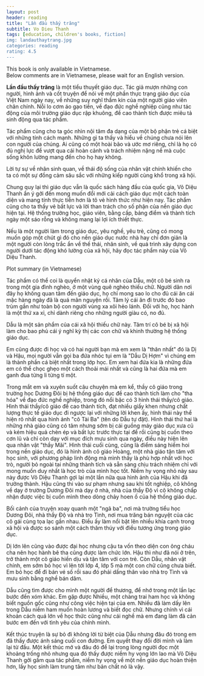 ```yaml
---
layout: post
header: reading
title: "Lần đầu thấy trăng"
subtitle: Vo Dieu Thanh
tags: [education, children's books, fiction]
img: landauthaytrang.jpg
categories: reading
rating: 4.5
---
```


<div class="alert alert-warning" role="alert">
This book is only available in Vietnamese.
</div>

<div class="alert alert-success" role="alert">
Below comments are in Vietnamese, please wait for an English version.
</div>

**Lần đầu thấy trăng** là một tiểu thuyết giáo dục. Tác giả mượn những con người, hình ảnh và cốt truyện để nói về một phần thực trạng giáo dục của Việt Nam ngày nay, về những suy nghĩ thầm kín của một người giáo viên chân chính. Nỗi lo cơm áo gạo tiền, về đạo đức nghề nghiệp cũng như tác động của môi trường giáo dục rập khuông, đề cao thành tích được miêu tả sinh động qua tác phẩm.

Tác phẩm cũng cho ta góc nhìn nội tâm đa dạng của một bộ phận trẻ cá biệt với những tính cách mạnh. Những gì ta thấy và hiểu về chúng chưa nói lên con người của chúng. Ai cũng có một hoài bão và ước mơ riêng, chỉ là họ có đủ nghị lực để vượt qua cái hoàn cảnh và trách nhiệm nặng nề mà cuộc sống khôn lường mang đến cho họ hay không.

Lời tự sự về nhân sinh quan, về thái độ sống của nhân vật chính khiến cho ta có một sự đồng cảm sâu sắc với những kiếp người cùng khổ trong xã hội.

Chung quy lại thì giáo dục vẫn là quốc sách hàng đầu của quốc gia, Võ Diệu Thanh ẩn ý gởi đến mong muốn đổi mới cải cách giáo dục một cách toàn diện và mang tính thực tiễn hơn là tô vẻ hình thức như hiện nay. Tác phẩm cũng cho ta thấy vẻ bất lực và lời than trách cho số phận của nền giáo dục hiện tại. Hệ thống trường học, giáo viên, bằng cấp, bảng điểm và thành tích ngày một sáo rỗng và không mang lại lợi ích thiết thực.

Nếu là một người làm trong giáo dục, yêu nghề, yêu trẻ, cũng có mong muốn góp một chút gì đó cho nền giáo dục nước nhà hay chỉ đơn giản là một người còn lòng trắc ẩn về thế thái, nhân sinh, về quá trình xây dựng con người dưới tác động khó lường của xã hội, hãy đọc tác phẩm này của Võ Diệu Thanh.

<div class="tomTat">
<div id="btTomTat" class="collapsed" data-toggle="collapse" href="#ndTomTat"><span>Plot summary (in Vietnamese)</span></div>
<div id="ndTomTat" markdown="1" class="collapse multi-collapse">

Tác phẩm có thể coi là quyển nhật ký cá nhân của Dẫu, một cô bé sinh ra trong một gia đình nghèo, ở một vùng quê nghèo thiếu chữ. Người dân nơi đây họ không quan tâm đến giáo dục, họ chỉ mong sao lo cho đủ cái ăn cái mặc hàng ngày đã là quá mãn nguyện rồi. Tâm lý cái ăn đi trước đó bao trùm gần như toàn bộ con người vùng xa xôi hẻo lánh. Đối với họ, học hành là một thứ xa xỉ, chỉ dành riêng cho những người giàu có, no đủ.

Dẫu là một sản phẩm của cái xã hội thiếu chữ này. Tâm trí cô bé bị xã hội làm cho bao phủ cái ý nghĩ kỳ thị các con chữ và khinh thường hệ thống giáo dục.

Em cũng được đi học và có hai người bạn mà em xem là "thân nhất" đó là Dị và Hậu, mọi người vẫn gọi ba đứa nhóc tụi em là "Dẫu Dị Hợm" vì chúng em là thành phần cá biệt nhất trong lớp học. Em xem hai đứa kia là những đứa em có thể chọc ghẹo một cách thoải mái nhất và cũng là hai đứa mà em ganh đua từng li từng tí một.

Trong mắt em và xuyên suốt câu chuyện mà em kể, thầy cô giáo trong trường học Dương Đôi bị hệ thống giáo dục đề cao thành tích làm cho "tha hóa" về đạo đức nghề nghiệp, trong đó nổi bậc có 3 hình thái thầy/cô giáo. Hình thái thầy/cô giáo đề cao thành tích, đạt nhiều giấy khen nhưng chất lượng thực tế giáo dục đi ngược lại với những lời khen ấy, hình thái này thể hiện rõ nhất qua hình ảnh "cô Tài Ba" (tên do Dẫu tự đặt). Hình thái thứ hai là những nhà giáo cũng có tâm nhưng sớm bị cái guồng máy giáo dục xưa cũ và kém hiệu quả chèn ép và bất lực trước thực tại để rồi cũng bị cuốn theo cơn lũ và chỉ còn dạy với mục đích mưu sinh qua ngày, điều này hiện lên qua nhân vật "thầy Mãi". Hình thái cuối cùng, cũng là điểm sáng hiếm hoi trong nền giáo dục, đó là hình ảnh cô giáo Hoàng, một nhà giáo tận tâm với học sinh, với phương pháp linh động mà mình thấy là phù hợp nhất với học trò, người bỏ ngoài tai những thành tích và sẵn sàng chịu trách nhiệm chỉ với mong muốn duy nhất là học trò của mình học tốt. Niềm hy vọng nhỏ này sau này được Võ Diệu Thanh gợi lại một lần nữa qua hình ảnh của Hậu khi đã trưởng thành. Hậu cũng thi vào sư phạm nhưng sau khi tốt nghiệp, cô không về dạy ở trường Dương Đôi mà dạy ở nhà, nhà của thầy Độ vì cô không chấp nhận được việc bị cuốn mình theo dòng chảy hoen ố của hệ thống giáo dục.

Bối cảnh của truyện xoay quanh một "ngã ba", nơi mà trường tiểu học Dương Đôi, nhà thầy Độ và nhà trọ Tình, nơi mua trăng bán nguyệt của các cô gái cùng tọa lạc gần nhau. Điều ấy làm nổi bật lên nhiều khía cạnh trong xã hội và được so sánh một cách thâm thúy với điều tương ứng trong giáo dục.

Dị lớn lên cũng vào được đại học nhưng cậu ta vốn theo diện con ông cháu cha nên học hành bê tha cũng được làm chức lớn. Hậu thì như đã nói ở trên, trở thành một cô giáo hiền dịu và tận tâm với con trẻ. Còn Dẫu, nhân vật chính, em sớm bỏ học vì lên tới lớp 4, lớp 5 mà một con chữ cũng chưa biết. Em bỏ học để đi bán vé số rồi sau đó phải dấng thân vào nhà trọ Tình và mưu sinh bằng nghề bán dâm.

Dẫu cũng tìm được cho mình một người để thương, để nhớ trong một lần lạc bước đến xóm khác. Em gặp được Nhiều, một chàng trai ham học và không biết nguồn gốc cũng như công việc hiện tại của em. Nhiều đã làm dấy lên trong Dẫu niềm ham muốn hoàn lương và biết đọc chữ. Nhưng chính vì cái khoản cách quá lớn về học thức cũng như cái nghề mà em đang làm đã cản bước em đến với tình yêu của chính mình.

Kết thúc truyện là sự bỏ đi không lời từ biệt của Dẫu nhưng đâu đó trong em đã thấy được ánh sáng cuối con đường. Em quyết thay đổi đời mình và làm lại từ đầu. Một kết thúc mở và đâu đó để lại trong lòng người đọc một khoảng trống nhỏ nhưng qua đó thấy được niềm hy vọng lớn lao mà Võ Diệu Thanh gởi gấm qua tác phẩm, niềm hy vọng về một nền giáo dục hoàn thiện hơn, lấy học sinh làm trung tâm như bản chất nó là vậy.

</div>
</div>